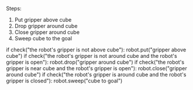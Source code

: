 

Steps:
1. Put gripper above cube
2. Drop gripper around cube
3. Close gripper around cube
4. Sweep cube to the goal

if check("the robot's gripper is not above cube"):
    robot.put("gripper above cube")
if check("the robot's gripper is not around cube and the robot's gripper is open"):
    robot.drop("gripper around cube")
if check("the robot's gripper is near cube and the robot's gripper is open"):
    robot.close("gripper around cube")
if check("the robot's gripper is around cube and the robot's gripper is closed"):
    robot.sweep("cube to goal")